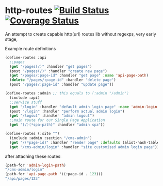 http-routes  [![Build Status](https://travis-ci.org/deadtrickster/http-routes.svg?branch=master)](https://travis-ci.org/deadtrickster/http-routes) [![Coverage Status](https://coveralls.io/repos/deadtrickster/http-routes/badge.svg?branch=master&service=github)](https://coveralls.io/github/deadtrickster/http-routes?branch=master)
===========
An attempt to create capable http(url) routes lib without regexps, very early stage, 

Example route definitions

```lisp
(define-routes :api  
  ;;pages
  (get "/pages(/)" :handler "get pages")
  (post "/pages(/)" :handler "create new page")
  (get "/pages/:page-id" :handler "get page" :name 'api-page-path)
  (delete "/pages/:page-id" :handler "delete page")
  (post "/pages/:page-id" :handler "update page"))

(define-routes :admin ;; this equals to (:admin "/admin")
  (include :api)
  ;;service stuff
  (get "/login" :handler "default admin login page" :name 'admin-login-path)
  (post "/login" :handler "perform actual admin login")
  (get "/logout" :handler "admin logout")
  ;;main route for our Single Page Application
  (get "(/)(*spa-path)" :handler "admin spa"))

(define-routes (:site "")
  (include :admin :section "/cms-admin")
  (get "/(*page-id)" :handler "render page" :defaults (alist-hash-table '((:page-id . :latest))))
  (get "/cms-admin/login" :handler "site customized admin login page"))
```
after attaching these routes:
```lisp
(path-for 'admin-login-path)
"/cms-admin/login"
(path-for 'api-page-path '((:page-id . 123)))
"/api/pages/123"
```
